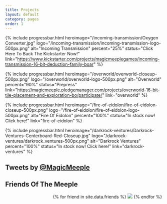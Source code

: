 ```yaml
---
title: Projects
layout: default
category: pages
order: 1
---
```

{% include progressbar.html heroimage="/incoming-transmission/Oxygen Converter.jpg" logo="/incoming-transmission/incoming-transmission-logo-500px.png" alt="Incoming Transmission" percent="25%" status="Click Here To Back The Kickstarter Now!" link="https://www.kickstarter.com/projects/magicmeeplegames/incoming-transmission-16-bit-deduction-family-boar" %}

{% include progressbar.html heroimage="/overworld/overworld-closeup-500px.png" logo="/overworld/overworld-logo-500px.png" alt="Overworld" percent="90%" status="Prepress" link="https://magicmeeple.pledgemanager.com/projects/overworld-16-bit-tile-placement-and-exploration-bo/participate/" link="overworld" %}

{% include progressbar.html heroimage="/fire-of-eidolon/fire-of-eidolon-closeup-500px.png" logo="/fire-of-eidolon/fire-of-eidolon-logo-500px.png" alt="Fire Of Eidolon" percent="100%" status="In stock now! Click here!" link="fire-of-eidolon" %}

{% include progressbar.html heroimage="/darkrock-ventures/Darkrock-Ventures-Centerboard-Red-Closeup.jpg" logo="/darkrock-ventures/darkrock_ventures-500px.png" alt="Darkrock Ventures" percent="100%" status="In stock now! Click here!" link="darkrock-ventures" %}

<div class="subcontainer">
<div class="home-grid">
    <div class="tweet-stream home-grid-col">
        <h2>Tweets by <a href="https://twitter.com/MagicMeeple">@MagicMeeple</a></h2>
        <a class="twitter-timeline" href="https://twitter.com/MagicMeeple?ref_src=twsrc%5Etfw" data-chrome="transparent noheader nofooter" width="100%" data-tweet-limit="3"></a>
        <script async src="https://platform.twitter.com/widgets.js" charset="utf-8"></script>
    </div>
    <div class="friends-of-the-meeple home-grid-col">
        <h2>Friends Of The Meeple</h2>
        <marquee behavior="alternate">
            {% for friend in site.data.friends %}
            <a href="{{ friend.url }}" target="_blank"><img src="assets/images/FriendsOftheMeeple/{{ friend.filename }}" data-caption="{{ friend.name }}" ></a>
            {% endfor %}
        </marquee>
    </div>
</div>
</div>
